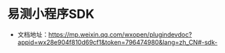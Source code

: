 # 易测小程序SDK
- 文档地址：https://mp.weixin.qq.com/wxopen/plugindevdoc?appid=wx28e904f810d69cf1&token=796474980&lang=zh_CN#-sdk-